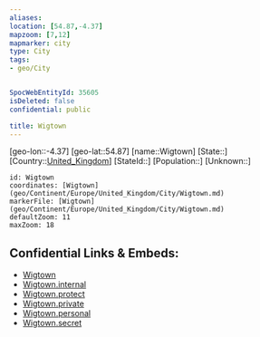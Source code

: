```yaml
---
aliases: 
location: [54.87,-4.37]
mapzoom: [7,12] 
mapmarker: city 
type: City
tags:
- geo/City


SpocWebEntityId: 35605
isDeleted: false
confidential: public

title: Wigtown
---
```

[geo-lon::-4.37]
[geo-lat::54.87]
[name::Wigtown]
[State::]
[Country::[United_Kingdom](geo/Continent/Europe/United_Kingdom.md)]
[StateId::]
[Population::]
[Unknown::]


```leaflet
id: Wigtown
coordinates: [Wigtown](geo/Continent/Europe/United_Kingdom/City/Wigtown.md)
markerFile: [Wigtown](geo/Continent/Europe/United_Kingdom/City/Wigtown.md)
defaultZoom: 11 
maxZoom: 18
```


## Confidential Links & Embeds: 
- [Wigtown](../../../../../../_public/geo/Continent/Europe/United_Kingdom/City/Wigtown.md) 
- [Wigtown.internal](../../../../../../_internal/geo/Continent/Europe/United_Kingdom/City/Wigtown.internal.md) 
- [Wigtown.protect](../../../../../../_protect/geo/Continent/Europe/United_Kingdom/City/Wigtown.protect.md) 
- [Wigtown.private](../../../../../../_private/geo/Continent/Europe/United_Kingdom/City/Wigtown.private.md) 
- [Wigtown.personal](../../../../../../_personal/geo/Continent/Europe/United_Kingdom/City/Wigtown.personal.md) 
- [Wigtown.secret](../../../../../../_secret/geo/Continent/Europe/United_Kingdom/City/Wigtown.secret.md) 

